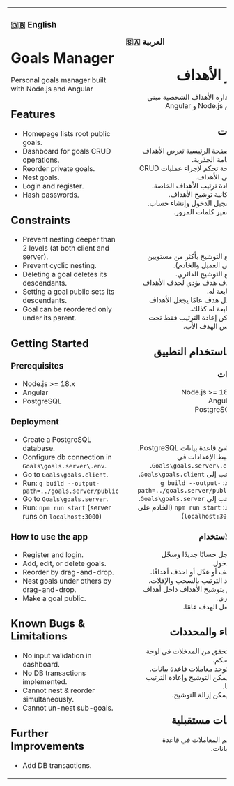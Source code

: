 <table>
<tr>
<td>

### 🇬🇧 English

# Goals Manager

Personal goals manager built with Node.js and Angular

## Features

- Homepage lists root public goals.
- Dashboard for goals CRUD operations.
- Reorder private goals.
- Nest goals.
- Login and register.
- Hash passwords.

## Constraints

- Prevent nesting deeper than 2 levels (at both client and server).
- Prevent cyclic nesting.
- Deleting a goal deletes its descendants.
- Setting a goal public sets its descendants.
- Goal can be reordered only under its parent.

## Getting Started

### Prerequisites

- Node.js >= 18.x  
- Angular  
- PostgreSQL

### Deployment

- Create a PostgreSQL database.
- Configure db connection in `Goals\goals.server\.env`.
- Go to `Goals\goals.client`.
- Run: `g build --output-path=../goals.server/public`
- Go to `Goals\goals.server`.
- Run: `npm run start` (server runs on `localhost:3000`)

### How to use the app

- Register and login.
- Add, edit, or delete goals.
- Reorder by drag-and-drop.
- Nest goals under others by drag-and-drop.
- Make a goal public.

## Known Bugs & Limitations

- No input validation in dashboard.
- No DB transactions implemented.
- Cannot nest & reorder simultaneously.
- Cannot un-nest sub-goals.

## Further Improvements

- Add DB transactions.

</td>
<td>

### 🇸🇦 العربية

<div dir="rtl">

# مدير الأهداف

تطبيق لإدارة الأهداف الشخصية مبني باستخدام Node.js و Angular

## الميزات

- الصفحة الرئيسية تعرض الأهداف العامة الجذرية.
- لوحة تحكم لإجراء عمليات CRUD على الأهداف.
- إعادة ترتيب الأهداف الخاصة.
- إمكانية توشيح الأهداف.
- تسجيل الدخول وإنشاء حساب.
- تشفير كلمات المرور.

## القيود

- منع التوشيح بأكثر من مستويين (في العميل والخادم).
- منع التوشيح الدائري.
- حذف هدف يؤدي لحذف الأهداف التابعة له.
- جعل هدف عامًا يجعل الأهداف التابعة له كذلك.
- يمكن إعادة الترتيب فقط تحت نفس الهدف الأب.

## البدء باستخدام التطبيق

### المتطلبات

- Node.js >= 18.x  
- Angular  
- PostgreSQL

### النشر

- أنشئ قاعدة بيانات PostgreSQL.
- اضبط الإعدادات في `Goals\goals.server\.env`.
- اذهب إلى `Goals\goals.client`.
- نفّذ: `g build --output-path=../goals.server/public`
- اذهب إلى `Goals\goals.server`.
- نفّذ: `npm run start` (الخادم على `localhost:3000`)

### كيفية الاستخدام

- سجل حسابًا جديدًا وسجّل الدخول.
- أضف أو عدّل أو احذف أهدافًا.
- أعد الترتيب بالسحب والإفلات.
- قم بتوشيح الأهداف داخل أهداف أخرى.
- اجعل الهدف عامًا.

## الأخطاء والمحددات

- لا تحقق من المدخلات في لوحة التحكم.
- لا توجد معاملات قاعدة بيانات.
- لا يمكن التوشيح وإعادة الترتيب معًا.
- لا يمكن إزالة التوشيح.

## تحسينات مستقبلية

- دعم المعاملات في قاعدة البيانات.

</div>

</td>
</tr>
</table>
